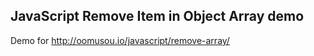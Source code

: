 ## JavaScript Remove Item in Object Array demo

Demo for http://oomusou.io/javascript/remove-array/
